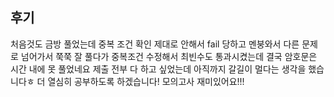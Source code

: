 ## 후기


처음것도 금방 풀었는데 중복 조건 확인 제대로 안해서 fail 당하고 멘붕와서
다른 문제로 넘어가서 쭉쭉 잘 풀다가 중복조건 수정해서 최빈수도 통과시켰는데
결국 암호문은 시간 내에 못 풀었네요 제출 전부 다 하고 싶었는데 아직까지 갈길이 멀다는 생각을 했습니다ㅎ
더 열심히 공부하도록 하겠습니다! 모의고사 재미있어요!!!